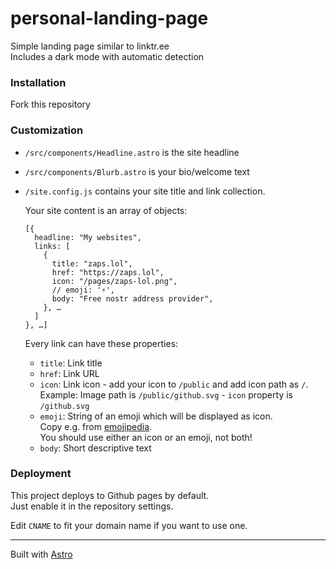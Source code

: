 # personal-landing-page

Simple landing page similar to linktr.ee  
Includes a dark mode with automatic detection

### Installation

Fork this repository

### Customization

- `/src/components/Headline.astro` is the site headline
- `/src/components/Blurb.astro` is your bio/welcome text
- `/site.config.js` contains your site title and link collection.

  Your site content is an array of objects:

  ```
  [{
    headline: "My websites",
    links: [
      {
        title: "zaps.lol",
        href: "https://zaps.lol",
        icon: "/pages/zaps-lol.png",
        // emoji: '⚡',
        body: "Free nostr address provider",
      }, …
    ]
  }, …]
  ```

  Every link can have these properties:

  - `title`: Link title
  - `href`: Link URL
  - `icon`: Link icon - add your icon to `/public` and add icon path as `/`.  
    Example: Image path is `/public/github.svg` - `icon` property is `/github.svg`
  - `emoji`: String of an emoji which will be displayed as icon.  
    Copy e.g. from [emojipedia](https://emojipedia.org).  
    You should use either an icon or an emoji, not both!
  - `body`: Short descriptive text

### Deployment

This project deploys to Github pages by default.  
Just enable it in the repository settings.

Edit `CNAME` to fit your domain name if you want to use one.

---

Built with [Astro](https://astro.build)
